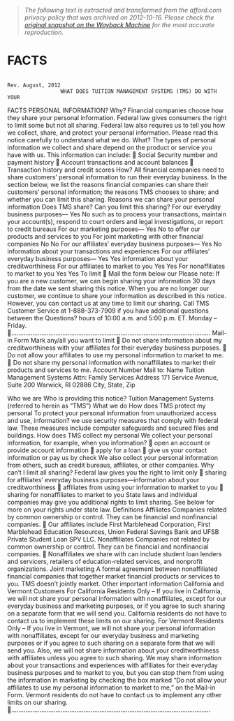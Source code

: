 > *The following text is extracted and transformed from the afford.com privacy policy that was archived on 2012-10-16. Please check the [original snapshot on the Wayback Machine](https://web.archive.org/web/20121016061600id_/http%3A//www.afford.com/TMS/content/pdf/TMS_Privacy_Policy.pdf) for the most accurate reproduction.*

# FACTS

                                                                                                 Rev. August, 2012
                     WHAT DOES TUITION MANAGEMENT SYSTEMS (TMS) DO WITH YOUR
  FACTS              PERSONAL INFORMATION?
  Why?               Financial companies choose how they share your personal information. Federal law gives
                     consumers the right to limit some but not all sharing. Federal law also requires us to tell you how
                     we collect, share, and protect your personal information. Please read this notice carefully to
                     understand what we do.
  What?              The types of personal information we collect and share depend on the product or service you have
                     with us. This information can include:
                         Social Security number and payment history
                         Account transactions and account balances
                         Transaction history and credit scores
  How?               All financial companies need to share customers’ personal information to run their everyday
                     business. In the section below, we list the reasons financial companies can share their customers’
                     personal information; the reasons TMS chooses to share; and whether you can limit this sharing.
   Reasons we can share your personal information                 Does TMS share?          Can you limit this sharing?
  For our everyday business purposes—                          Yes                        No
  such as to process your transactions, maintain your
  account(s), respond to court orders and legal
  investigations, or report to credit bureaus
  For our marketing purposes—                                  Yes                        No
  to offer our products and services to you
  For joint marketing with other financial companies           No                         No
  For our affiliates’ everyday business purposes—              Yes                        No
  information about your transactions and experiences
  For our affiliates’ everyday business purposes—              Yes                        Yes
  information about your creditworthiness
  For our affiliates to market to you                          Yes                        Yes
  For nonaffiliates to market to you                           Yes                        Yes
  To limit            Mail the form below
  our                Please note:
                     If you are a new customer, we can begin sharing your information 30 days from the date we sent
  sharing            this notice. When you are no longer our customer, we continue to share your information as
                     described in this notice.
                     However, you can contact us at any time to limit our sharing.
                     Call TMS Customer Service at 1-888-373-7909 if you have additional questions between the
 Questions?          hours of 10:00 a.m. and 5:00 p.m. ET. Monday – Friday.
…………………………………………………………………………………………………..
Mail-in Form
Mark any/all you want to limit
 Do not share information about my creditworthiness with your affiliates for their everyday business purposes.
 Do not allow your affiliates to use my personal information to market to me.
 Do not share my personal information with nonaffiliates to market their products and services to me.
Account Number                                                               Mail to:
Name                                                                         Tuition Management Systems
                                                                             Attn: Family Services
Address
                                                                             171 Service Avenue, Suite 200
                                                                             Warwick, RI 02886
City, State, Zip


 Who we are
 Who is providing this notice?               Tuition Management Systems (referred to herein as “TMS”)
 What we do
 How does TMS protect my personal            To protect your personal information from unauthorized access and use,
 information?                                we use security measures that comply with federal law. These measures
                                             include computer safeguards and secured files and buildings.
 How does TMS collect my personal            We collect your personal information, for example, when you
 information?                                 open an account or provide account information
                                              apply for a loan
                                              give us your contact information or pay us by check
                                             We also collect your personal information from others, such as credit
                                             bureaus, affiliates, or other companies.
 Why can’t I limit all sharing?              Federal law gives you the right to limit only
                                              sharing for affiliates’ everyday business purposes—information
                                                  about your creditworthiness
                                              affiliates from using your information to market to you
                                              sharing for nonaffiliates to market to you
                                             State laws and individual companies may give you additional rights to
                                             limit sharing. See below for more on your rights under state law.
 Definitions
 Affiliates                                  Companies related by common ownership or control. They can be
                                             financial and nonfinancial companies.
                                              Our affiliates include First Marblehead Corporation, First
                                                  Marblehead Education Resources, Union Federal Savings Bank and
                                                  UFSB Private Student Loan SPV LLC.
 Nonaffiliates                               Companies not related by common ownership or control. They can be
                                             financial and nonfinancial companies.
                                              Nonaffiliates we share with can include student loan lenders and
                                                  servicers, retailers of education-related services, and nonprofit
                                                  organizations.
 Joint marketing                             A formal agreement between nonaffiliated financial companies that together
                                             market financial products or services to you. TMS doesn’t jointly market.
 Other important information
 California and Vermont Customers
 For California Residents Only – If you live in California, we will not share your personal information with
 nonaffiliates, except for our everyday business and marketing purposes, or if you agree to such sharing on a
 separate form that we will send you. California residents do not have to contact us to implement these limits
 on our sharing.
 For Vermont Residents Only – If you live in Vermont, we will not share your personal information with
 nonaffiliates, except for our everyday business and marketing purposes or if you agree to such sharing on a
 separate form that we will send you. Also, we will not share information about your creditworthiness with
 affiliates unless you agree to such sharing. We may share information about your transactions and experiences
 with affiliates for their everyday business purposes and to market to you, but you can stop them from using the
 information in marketing by checking the box marked “Do not allow your affiliates to use my personal information
 to market to me,” on the Mail-in Form. Vermont residents do not have to contact us to implement any other
 limits on our sharing.
…………………………………………………………………………………………………..
